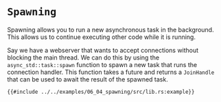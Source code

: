 # `Spawning`

Spawning allows you to run a new asynchronous task in the background. This allows us to continue executing other code 
while it is running.

Say we have a webserver that wants to accept connections without blocking the main thread.
We can do this by using the `async_std::task::spawn` function to spawn a new task that runs
the connection handler. This function takes a future and returns a `JoinHandle` that can be
used to await the result of the spawned task.

```rust,edition2018
{{#include ../../examples/06_04_spawning/src/lib.rs:example}}
```
